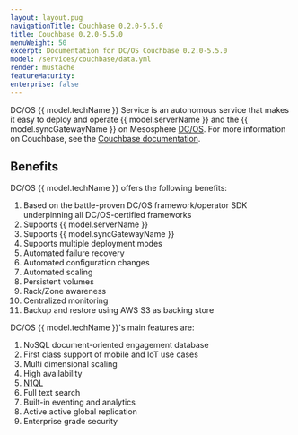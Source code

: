 ```yaml
---
layout: layout.pug
navigationTitle: Couchbase 0.2.0-5.5.0
title: Couchbase 0.2.0-5.5.0
menuWeight: 50
excerpt: Documentation for DC/OS Couchbase 0.2.0-5.5.0
model: /services/couchbase/data.yml
render: mustache
featureMaturity:
enterprise: false
---
```


DC/OS {{ model.techName }} Service is an autonomous service that makes it easy to deploy and operate {{ model.serverName }} and the {{ model.syncGatewayName }} on Mesosphere [DC/OS](https://mesosphere.com/product/). For more information on Couchbase, see the [Couchbase documentation](https://developer.couchbase.com/documentation/server/current/introduction/intro.html).

## Benefits
DC/OS {{ model.techName }} offers the following benefits:
1. Based on the battle-proven DC/OS framework/operator SDK underpinning all DC/OS-certified frameworks
2. Supports {{ model.serverName }}
3. Supports {{ model.syncGatewayName }}
4. Supports multiple deployment modes
6. Automated failure recovery
7. Automated configuration changes
8. Automated scaling
9. Persistent volumes
10. Rack/Zone awareness
11. Centralized monitoring
12. Backup and restore using AWS S3 as backing store

DC/OS {{ model.techName }}'s main features are:
1. NoSQL document-oriented engagement database
2. First class support of mobile and IoT use cases
3. Multi dimensional scaling
4. High availability
5. [N1QL](https://www.couchbase.com/products/n1ql?_bt=253510071816&_bk=n1ql&_bm=e&_bn=g&gclid=EAIaIQobChMI-b-Z6MnC3QIVjvhkCh1qRQpYEAAYASABEgKAhPD_BwE)
6. Full text search
7. Built-in eventing and analytics
8. Active active global replication
9. Enterprise grade security
